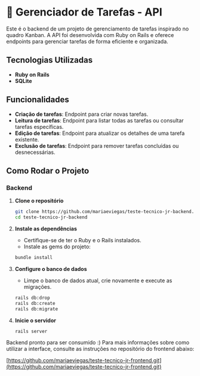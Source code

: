 # 🚀 Gerenciador de Tarefas - API

Este é o backend de um projeto de gerenciamento de tarefas inspirado no quadro Kanban. A API foi desenvolvida com Ruby on Rails e oferece endpoints para gerenciar tarefas de forma eficiente e organizada.

## Tecnologias Utilizadas

- **Ruby on Rails**
- **SQLite**

## Funcionalidades

- **Criação de tarefas**: Endpoint para criar novas tarefas.
- **Leitura de tarefas**: Endpoint para listar todas as tarefas ou consultar tarefas específicas.
- **Edição de tarefas**: Endpoint para atualizar os detalhes de uma tarefa existente.
- **Exclusão de tarefas**: Endpoint para remover tarefas concluídas ou desnecessárias.

## Como Rodar o Projeto

### Backend

1. **Clone o repositório**
   ```sh
   git clone https://github.com/mariaeviegas/teste-tecnico-jr-backend.git
   cd teste-tecnico-jr-backend

2. **Instale as dependências**
   
   - Certifique-se de ter o Ruby e o Rails instalados.
   - Instale as gems do projeto:
     
   ```sh
   bundle install

3. **Configure o banco de dados**
   
   - Limpe o banco de dados atual, crie novamente e execute as migrações.
     
   ```sh
   rails db:drop
   rails db:create
   rails db:migrate

4. **Inicie o servidor**
   ```sh
   rails server

Backend pronto para ser consumido :) Para mais informações sobre como utilizar a interface, consulte as instruções no repositório do frontend abaixo:

[https://github.com/mariaeviegas/teste-tecnico-jr-frontend.git](https://github.com/mariaeviegas/teste-tecnico-jr-frontend.git)


